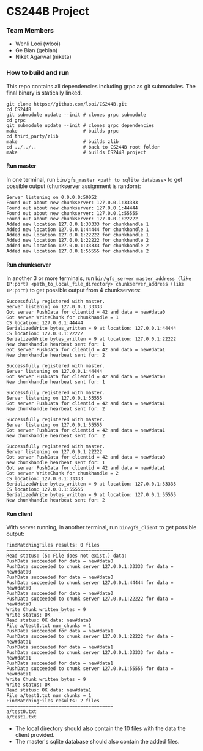 # CS244B Project

### Team Members
* Wenli Looi (wlooi)
* Ge Bian (gebian)
* Niket Agarwal (niketa)

### How to build and run

This repo contains all dependencies including grpc as git submodules. The final binary is statically linked.

```shell
git clone https://github.com/looi/CS244B.git
cd CS244B
git submodule update --init # clones grpc submodule
cd grpc
git submodule update --init # clones grpc dependencies
make                        # builds grpc
cd third_party/zlib
make                        # builds zlib
cd ../../..                 # back to CS244B root folder
make                        # builds CS244B project
```

#### Run master
In one terminal, run `bin/gfs_master <path to sqlite database>` to get possible output (chunkserver assignment is random):

```shell
Server listening on 0.0.0.0:50052
Found out about new chunkserver: 127.0.0.1:33333
Found out about new chunkserver: 127.0.0.1:44444
Found out about new chunkserver: 127.0.0.1:55555
Found out about new chunkserver: 127.0.0.1:22222
Added new location 127.0.0.1:33333 for chunkhandle 1
Added new location 127.0.0.1:44444 for chunkhandle 1
Added new location 127.0.0.1:22222 for chunkhandle 1
Added new location 127.0.0.1:22222 for chunkhandle 2
Added new location 127.0.0.1:33333 for chunkhandle 2
Added new location 127.0.0.1:55555 for chunkhandle 2
```

#### Run chunkserver
In another 3 or more terminals, run `bin/gfs_server master_address (like IP:port) <path_to_local_file_directory> chunkserver_address (like IP:port)` to get possible output from 4 chunkservers:

```shell
Successfully registered with master.
Server listening on 127.0.0.1:33333
Got server PushData for clientid = 42 and data = new#data0
Got server WriteChunk for chunkhandle = 1
CS location: 127.0.0.1:44444
SerializedWrite bytes_written = 9 at location: 127.0.0.1:44444
CS location: 127.0.0.1:22222
SerializedWrite bytes_written = 9 at location: 127.0.0.1:22222
New chunkhandle hearbeat sent for: 1
Got server PushData for clientid = 42 and data = new#data1
New chunkhandle hearbeat sent for: 2
```

```shell
Successfully registered with master.
Server listening on 127.0.0.1:44444
Got server PushData for clientid = 42 and data = new#data0
New chunkhandle hearbeat sent for: 1
```

```shell
Successfully registered with master.
Server listening on 127.0.0.1:55555
Got server PushData for clientid = 42 and data = new#data1
New chunkhandle hearbeat sent for: 2
```

```shell
Successfully registered with master.
Server listening on 127.0.0.1:55555
Got server PushData for clientid = 42 and data = new#data1
New chunkhandle hearbeat sent for: 2
```

```shell
Successfully registered with master.
Server listening on 127.0.0.1:22222
Got server PushData for clientid = 42 and data = new#data0
New chunkhandle hearbeat sent for: 1
Got server PushData for clientid = 42 and data = new#data1
Got server WriteChunk for chunkhandle = 2
CS location: 127.0.0.1:33333
SerializedWrite bytes_written = 9 at location: 127.0.0.1:33333
CS location: 127.0.0.1:55555
SerializedWrite bytes_written = 9 at location: 127.0.0.1:55555
New chunkhandle hearbeat sent for: 2
```

#### Run client
With server running, in another terminal, run `bin/gfs_client` to get possible output:

```shell
FindMatchingFiles results: 0 files
=======================================
Read status: (5: File does not exist.) data: 
PushData succeeded for data = new#data0
PushData succeeded to chunk server 127.0.0.1:33333 for data = new#data0
PushData succeeded for data = new#data0
PushData succeeded to chunk server 127.0.0.1:44444 for data = new#data0
PushData succeeded for data = new#data0
PushData succeeded to chunk server 127.0.0.1:22222 for data = new#data0
Write Chunk written_bytes = 9
Write status: OK
Read status: OK data: new#data0
File a/test0.txt num_chunks = 1
PushData succeeded for data = new#data1
PushData succeeded to chunk server 127.0.0.1:22222 for data = new#data1
PushData succeeded for data = new#data1
PushData succeeded to chunk server 127.0.0.1:33333 for data = new#data1
PushData succeeded for data = new#data1
PushData succeeded to chunk server 127.0.0.1:55555 for data = new#data1
Write Chunk written_bytes = 9
Write status: OK
Read status: OK data: new#data1
File a/test1.txt num_chunks = 1
FindMatchingFiles results: 2 files
=======================================
a/test0.txt
a/test1.txt
```

* The local directory should also contain the 10 files with the data the client provided.
* The master's sqlite database should also contain the added files.

